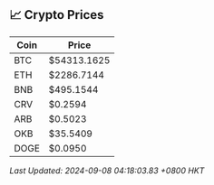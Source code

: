 ## 📈 Crypto Prices

| Coin | Price |
| ---- | ----- |
| BTC | $54313.1625 |
| ETH | $2286.7144 |
| BNB | $495.1544 |
| CRV | $0.2594 |
| ARB | $0.5023 |
| OKB | $35.5409 |
| DOGE | $0.0950 |

_Last Updated: 2024-09-08 04:18:03.83 +0800 HKT_